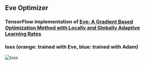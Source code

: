 ## Eve Optimizer

### TensorFlow implementation of [Eve: A Gradient Based Optimization Method with Locally and Globally Adaptive Learning Rates](https://arxiv.org/pdf/1611.01505.pdf)

### loss (orange: trained with Eve, blue: trained with Adam)
![loss](https://user-images.githubusercontent.com/29158616/52539472-d0692300-2dc1-11e9-92e8-9cc4645cd700.png)

